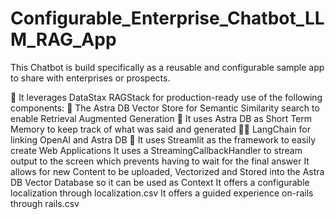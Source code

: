 # Configurable_Enterprise_Chatbot_LLM_RAG_App
This Chatbot is build specifically as a reusable and configurable sample app to share with enterprises or prospects.

🤩 It leverages DataStax RAGStack for production-ready use of the following components:
🚀 The Astra DB Vector Store for Semantic Similarity search to enable Retrieval Augmented Generation
🧠 It uses Astra DB as Short Term Memory to keep track of what was said and generated
🦜🔗 LangChain for linking OpenAI and Astra DB
👑 It uses Streamlit as the framework to easily create Web Applications
It uses a StreamingCallbackHandler to stream output to the screen which prevents having to wait for the final answer
It allows for new Content to be uploaded, Vectorized and Stored into the Astra DB Vector Database so it can be used as Context
It offers a configurable localization through localization.csv
It offers a guided experience on-rails through rails.csv
